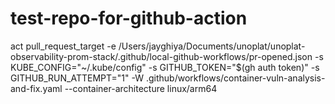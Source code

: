 # test-repo-for-github-action

 act pull_request_target -e /Users/jayghiya/Documents/unoplat/unoplat-observability-prom-stack/.github/local-github-workflows/pr-opened.json -s KUBE_CONFIG="~/.kube/config" -s GITHUB_TOKEN="$(gh auth token)" -s GITHUB_RUN_ATTEMPT="1" -W .github/workflows/container-vuln-analysis-and-fix.yaml --container-architecture linux/arm64